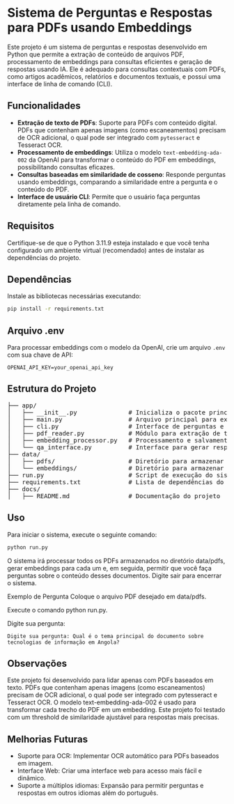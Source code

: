 # Sistema de Perguntas e Respostas para PDFs usando Embeddings

Este projeto é um sistema de perguntas e respostas desenvolvido em Python que permite a extração de conteúdo de arquivos PDF, processamento de embeddings para consultas eficientes e geração de respostas usando IA. Ele é adequado para consultas contextuais com PDFs, como artigos acadêmicos, relatórios e documentos textuais, e possui uma interface de linha de comando (CLI).

## Funcionalidades

- **Extração de texto de PDFs**: Suporte para PDFs com conteúdo digital. PDFs que contenham apenas imagens (como escaneamentos) precisam de OCR adicional, o qual pode ser integrado com `pytesseract` e Tesseract OCR.
- **Processamento de embeddings**: Utiliza o modelo `text-embedding-ada-002` da OpenAI para transformar o conteúdo do PDF em embeddings, possibilitando consultas eficazes.
- **Consultas baseadas em similaridade de cosseno**: Responde perguntas usando embeddings, comparando a similaridade entre a pergunta e o conteúdo do PDF.
- **Interface de usuário CLI**: Permite que o usuário faça perguntas diretamente pela linha de comando.

## Requisitos

Certifique-se de que o Python 3.11.9 esteja instalado e que você tenha configurado um ambiente virtual (recomendado) antes de instalar as dependências do projeto.

## Dependências

Instale as bibliotecas necessárias executando:

```bash
pip install -r requirements.txt
```

## Arquivo .env

Para processar embeddings com o modelo da OpenAI, crie um arquivo `.env` com sua chave de API:

```plaintext
OPENAI_API_KEY=your_openai_api_key
```

## Estrutura do Projeto

<pre>
├── app/
│   ├── __init__.py              # Inicializa o pacote principal
│   ├── main.py                  # Arquivo principal para execução do sistema
│   ├── cli.py                   # Interface de perguntas e respostas CLI
│   ├── pdf_reader.py            # Módulo para extração de texto de PDFs
│   ├── embedding_processor.py   # Processamento e salvamento de embeddings
│   └── qa_interface.py          # Interface para gerar respostas com base na similaridade de embeddings
├── data/
│   ├── pdfs/                    # Diretório para armazenar arquivos PDF
│   └── embeddings/              # Diretório para armazenar embeddings processados
├── run.py                       # Script de execução do sistema
├── requirements.txt             # Lista de dependências do projeto
├── docs/
│   ├── README.md                # Documentação do projeto
</pre>

## Uso

Para iniciar o sistema, execute o seguinte comando:

```bash
python run.py
```

O sistema irá processar todos os PDFs armazenados no diretório data/pdfs, gerar embeddings para cada um e, em seguida, permitir que você faça perguntas sobre o conteúdo desses documentos. Digite sair para encerrar o sistema.

Exemplo de Pergunta
Coloque o arquivo PDF desejado em data/pdfs.

Execute o comando python run.py.

Digite sua pergunta:

```plaintext
Digite sua pergunta: Qual é o tema principal do documento sobre tecnologias de informação em Angola?
```

## Observações
Este projeto foi desenvolvido para lidar apenas com PDFs baseados em texto. PDFs que contenham apenas imagens (como escaneamentos) precisam de OCR adicional, o qual pode ser integrado com pytesseract e Tesseract OCR.
O modelo text-embedding-ada-002 é usado para transformar cada trecho do PDF em um embedding. Este projeto foi testado com um threshold de similaridade ajustável para respostas mais precisas.
## Melhorias Futuras
- Suporte para OCR: Implementar OCR automático para PDFs baseados em imagem.
- Interface Web: Criar uma interface web para acesso mais fácil e dinâmico.
- Suporte a múltiplos idiomas: Expansão para permitir perguntas e respostas em outros idiomas além do português.
